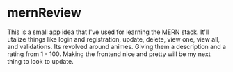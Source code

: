 # mernReview
This is a small app idea that I've used for learning the MERN stack. It'll utalize things like login and registration, update, delete, view one, view all, 
and validations. Its revolved around animes. Giving them a description and a rating from 1 - 100. Making the frontend nice and pretty will be my next thing
to look to update.

